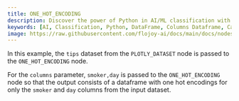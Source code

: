 ```yaml
---
title: ONE_HOT_ENCODING
description: Discover the power of Python in AI/ML classification with the ONE_HOT_ENCODING node that creates encoding from a dataframe and columns dataframe containing categorical features.
keywords: [AI, Classification, Python, DataFrame, Columns Dataframe, Categorical Features, Encoding]
image: https://raw.githubusercontent.com/flojoy-ai/docs/main/docs/nodes/AI_ML/CLASSIFICATION/ONE_HOT_ENCODING/examples/EX1/output.jpeg
---
```


In this example, the `tips` dataset from the `PLOTLY_DATASET` node is passed to the `ONE_HOT_ENCODING` node.

For the `columns` parameter, `smoker,day` is passed to the `ONE_HOT_ENCODING` node so that the output consists of a dataframe with one hot encodings for only the `smoker` and `day` columns from the input dataset.